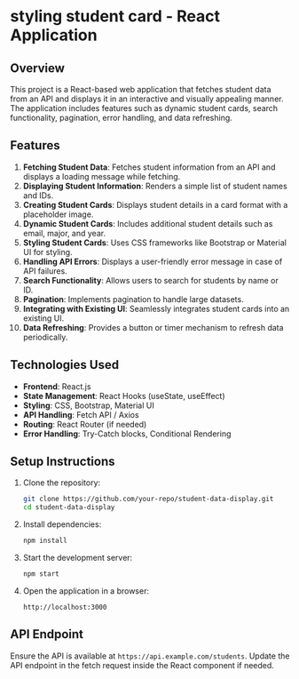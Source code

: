 # styling student card - React Application

## Overview

This project is a React-based web application that fetches student data from an API and displays it in an interactive and visually appealing manner. The application includes features such as dynamic student cards, search functionality, pagination, error handling, and data refreshing.

## Features

1. **Fetching Student Data**: Fetches student information from an API and displays a loading message while fetching.
2. **Displaying Student Information**: Renders a simple list of student names and IDs.
3. **Creating Student Cards**: Displays student details in a card format with a placeholder image.
4. **Dynamic Student Cards**: Includes additional student details such as email, major, and year.
5. **Styling Student Cards**: Uses CSS frameworks like Bootstrap or Material UI for styling.
6. **Handling API Errors**: Displays a user-friendly error message in case of API failures.
7. **Search Functionality**: Allows users to search for students by name or ID.
8. **Pagination**: Implements pagination to handle large datasets.
9. **Integrating with Existing UI**: Seamlessly integrates student cards into an existing UI.
10. **Data Refreshing**: Provides a button or timer mechanism to refresh data periodically.

## Technologies Used

- **Frontend**: React.js
- **State Management**: React Hooks (useState, useEffect)
- **Styling**: CSS, Bootstrap, Material UI
- **API Handling**: Fetch API / Axios
- **Routing**: React Router (if needed)
- **Error Handling**: Try-Catch blocks, Conditional Rendering

## Setup Instructions

1. Clone the repository:
   ```sh
   git clone https://github.com/your-repo/student-data-display.git
   cd student-data-display
   ```
2. Install dependencies:
   ```sh
   npm install
   ```
3. Start the development server:
   ```sh
   npm start
   ```
4. Open the application in a browser:
   ```
   http://localhost:3000
   ```

## API Endpoint

Ensure the API is available at `https://api.example.com/students`. Update the API endpoint in the fetch request inside the React component if needed.

